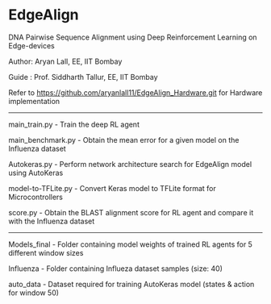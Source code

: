 # EdgeAlign

DNA Pairwise Sequence Alignment using Deep Reinforcement Learning on Edge-devices

Author: Aryan Lall, EE, IIT Bombay

Guide : Prof. Siddharth Tallur, EE, IIT Bombay

Refer to https://github.com/aryanlall11/EdgeAlign_Hardware.git for Hardware implementation

----
main_train.py - Train the deep RL agent

main_benchmark.py - Obtain the mean error for a given model on the Influenza dataset

Autokeras.py - Perform network architecture search for EdgeAlign model using AutoKeras

model-to-TFLite.py - Convert Keras model to TFLite format for Microcontrollers

score.py - Obtain the BLAST alignment score for RL agent and compare it with the Influenza dataset

----
Models_final - Folder containing model weights of trained RL agents for 5 different window sizes

Influenza - Folder containing Influeza dataset samples (size: 40)

auto_data - Dataset required for training AutoKeras model (states & action for window 50)
